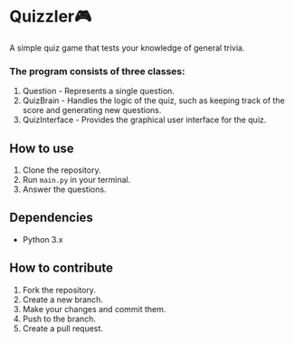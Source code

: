 # Quizzler🎮

A simple quiz game that tests your knowledge of general trivia.

### The program consists of three classes:

1. Question - Represents a single question.
2. QuizBrain - Handles the logic of the quiz, such as keeping track of the score and generating new questions.
3. QuizInterface - Provides the graphical user interface for the quiz.

## How to use

1. Clone the repository.
2. Run `main.py` in your terminal.
3. Answer the questions.

## Dependencies

- Python 3.x

## How to contribute

1. Fork the repository.
2. Create a new branch.
3. Make your changes and commit them.
4. Push to the branch.
5. Create a pull request.
